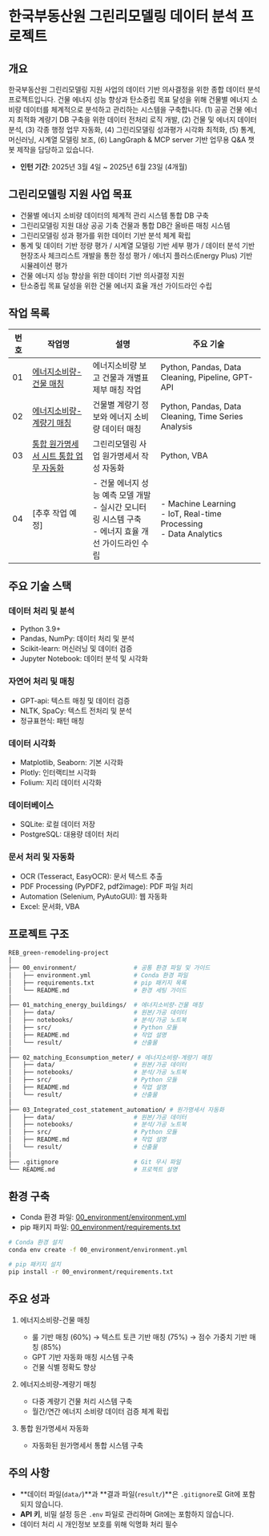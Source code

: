 # 한국부동산원 그린리모델링 데이터 분석 프로젝트

## 개요
한국부동산원 그린리모델링 지원 사업의 데이터 기반 의사결정을 위한 종합 데이터 분석 프로젝트입니다. 건물 에너지 성능 향상과 탄소중립 목표 달성을 위해 건물별 에너지 소비량 데이터를 체계적으로 분석하고 관리하는 시스템을 구축합니다.
(1) 공공 건물 에너지 최적화 계량기 DB 구축을 위한 데이터 전처리 로직 개발, (2) 건물 및 에너지 데이터 분석, (3) 각종 행정 업무 자동화, (4) 그린리모델링 성과평가 시각화 최적화, (5) 통계, 머신러닝, 시계열 모델링 보조, (6) LangGraph & MCP server 기반 업무용 Q&A 챗봇 제작을 담당하고 있습니다.

- **인턴 기간**: 2025년 3월 4일 ~ 2025년 6월 23일 (4개월)

## 그린리모델링 지원 사업 목표
- 건물별 에너지 소비량 데이터의 체계적 관리 시스템 통합 DB 구축
- 그린리모델링 지원 대상 공공 기축 건물과 통합 DB간 올바른 매칭 시스템
- 그린리모델링 성과 평가를 위한 데이터 기반 분석 체계 확립
- 통계 및 데이터 기반 정량 평가 / 시계열 모델링 기반 세부 평가 / 데이터 분석 기반 현장조사 체크리스트 개발을 통한 정성 평가 / 에너지 플러스(Energy Plus) 기반 시뮬레이션 평가
- 건물 에너지 성능 향상을 위한 데이터 기반 의사결정 지원
- 탄소중립 목표 달성을 위한 건물 에너지 효율 개선 가이드라인 수립

## 작업 목록
| 번호 | 작업명 | 설명 | 주요 기술 |
|------|--------|------|------------|
| 01 | [에너지소비량-건물 매칭](./01_matching_energy_buildings) | 에너지소비량 보고 건물과 개별표제부 매칭 작업 | Python, Pandas, Data Cleaning, Pipeline, GPT-API |
| 02 | [에너지소비량-계량기 매칭](./02_matching_Econsumption_meter) | 건물별 계량기 정보와 에너지 소비량 데이터 매칭 | Python, Pandas, Data Cleaning, Time Series Analysis |
| 03 | [통합 원가명세서 시트 통합 업무 자동화](./03_Integrated_cost_statement_automation) | 그린리모델링 사업 원가명세서 작성 자동화 | Python, VBA |
| 04 | [추후 작업 예정] | - 건물 에너지 성능 예측 모델 개발<br>- 실시간 모니터링 시스템 구축<br>- 에너지 효율 개선 가이드라인 수립 | - Machine Learning<br>- IoT, Real-time Processing<br>- Data Analytics |

## 주요 기술 스택
### 데이터 처리 및 분석
- Python 3.9+
- Pandas, NumPy: 데이터 처리 및 분석
- Scikit-learn: 머신러닝 및 데이터 검증
- Jupyter Notebook: 데이터 분석 및 시각화

### 자연어 처리 및 매칭
- GPT-api: 텍스트 매칭 및 데이터 검증
- NLTK, SpaCy: 텍스트 전처리 및 분석
- 정규표현식: 패턴 매칭

### 데이터 시각화
- Matplotlib, Seaborn: 기본 시각화
- Plotly: 인터랙티브 시각화
- Folium: 지리 데이터 시각화

### 데이터베이스
- SQLite: 로컬 데이터 저장
- PostgreSQL: 대용량 데이터 처리

### 문서 처리 및 자동화
- OCR (Tesseract, EasyOCR): 문서 텍스트 추출
- PDF Processing (PyPDF2, pdf2image): PDF 파일 처리
- Automation (Selenium, PyAutoGUI): 웹 자동화
- Excel: 문서화, VBA

## 프로젝트 구조
```bash
REB_green-remodeling-project
│
├── 00_environment/                # 공통 환경 파일 및 가이드
│   ├── environment.yml            # Conda 환경 파일
│   ├── requirements.txt           # pip 패키지 목록
│   └── README.md                  # 환경 세팅 가이드
│
├── 01_matching_energy_buildings/  # 에너지소비량-건물 매칭
│   ├── data/                      # 원본/가공 데이터
│   ├── notebooks/                 # 분석/가공 노트북
│   ├── src/                       # Python 모듈
│   ├── README.md                  # 작업 설명
│   └── result/                    # 산출물
│
├── 02_matching_Econsumption_meter/ # 에너지소비량-계량기 매칭
│   ├── data/                      # 원본/가공 데이터
│   ├── notebooks/                 # 분석/가공 노트북
│   ├── src/                       # Python 모듈
│   ├── README.md                  # 작업 설명
│   └── result/                    # 산출물
│
├── 03_Integrated_cost_statement_automation/ # 원가명세서 자동화
│   ├── data/                      # 원본/가공 데이터
│   ├── notebooks/                 # 분석/가공 노트북
│   ├── src/                       # Python 모듈
│   ├── README.md                  # 작업 설명
│   └── result/                    # 산출물
│
├── .gitignore                     # Git 무시 파일
└── README.md                      # 프로젝트 설명
```

## 환경 구축
- Conda 환경 파일: [00_environment/environment.yml](./00_environment/environment.yml)
- pip 패키지 파일: [00_environment/requirements.txt](./00_environment/requirements.txt)

```bash
# Conda 환경 설치
conda env create -f 00_environment/environment.yml

# pip 패키지 설치
pip install -r 00_environment/requirements.txt
```

## 주요 성과
1. 에너지소비량-건물 매칭
   - 룰 기반 매칭 (60%) → 텍스트 토큰 기반 매칭 (75%) → 점수 가중치 기반 매칭 (85%)
   - GPT 기반 자동화 매칭 시스템 구축
   - 건물 식별 정확도 향상

2. 에너지소비량-계량기 매칭
   - 다중 계량기 건물 처리 시스템 구축
   - 월간/연간 에너지 소비량 데이터 검증 체계 확립

3. 통합 원가명세서 자동화
   - 자동화된 원가명세서 통합 시스템 구축


## 주의 사항
- **데이터 파일(`data/`)**과 **결과 파일(`result/`)**은 `.gitignore`로 Git에 포함되지 않습니다.
- **API 키**, 비밀 설정 등은 `.env` 파일로 관리하며 Git에는 포함하지 않습니다.
- 데이터 처리 시 개인정보 보호를 위해 익명화 처리 필수

